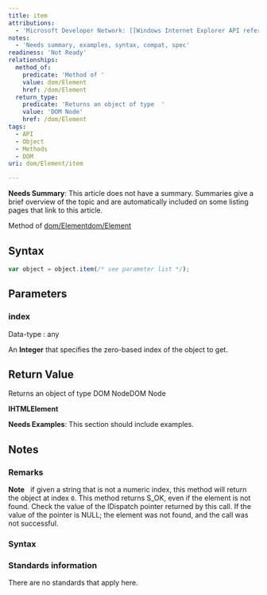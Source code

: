 ```yaml
---
title: item
attributions:
  - 'Microsoft Developer Network: [[Windows Internet Explorer API reference](http://msdn.microsoft.com/en-us/library/ie/hh828809%28v=vs.85%29.aspx) Article]'
notes:
  - 'Needs summary, examples, syntax, compat, spec'
readiness: 'Not Ready'
relationships:
  method_of:
    predicate: 'Method of '
    value: dom/Element
    href: /dom/Element
  return_type:
    predicate: 'Returns an object of type  '
    value: 'DOM Node'
    href: /dom/Element
tags:
  - API
  - Object
  - Methods
  - DOM
uri: dom/Element/item

---
```

**Needs Summary**: This article does not have a summary. Summaries give a brief overview of the topic and are automatically included on some listing pages that link to this article.

Method of [dom/Element](/dom/Element)[dom/Element](/dom/Element)

## <span>Syntax</span>

``` js
var object = object.item(/* see parameter list */);
```

## <span>Parameters</span>

### <span>index</span>

 Data-type
:   any

 An **Integer** that specifies the zero-based index of the object to get.

## <span>Return Value</span>

Returns an object of type DOM NodeDOM Node

**IHTMLElement**

**Needs Examples**: This section should include examples.

## <span>Notes</span>

### <span>Remarks</span>

**Note**   if given a string that is not a numeric index, this method will return the object at index `0`. This method returns S\_OK, even if the element is not found. Check the value of the IDispatch pointer returned by this call. If the value of the pointer is NULL; the element was not found, and the call was not successful.

### <span>Syntax</span>

### <span>Standards information</span>

There are no standards that apply here.